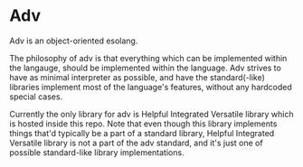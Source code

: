# Adv
Adv is an object-oriented esolang.

The philosophy of adv is that everything which can be implemented within the langauge, should be implemented within the language.
Adv strives to have as minimal interpreter as possible, and have the standard(-like) libraries implement most of the language's features, without any hardcoded special cases.

Currently the only library for adv is Helpful Integrated Versatile library which is hosted inside this repo.
Note that even though this library implements things that'd typically be a part of a standard library, Helpful Integrated Versatile library is not a part of the adv standard, and it's just one of possible standard-like library implementations.
